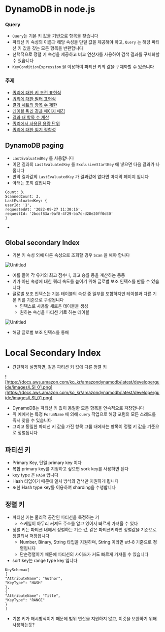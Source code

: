 # DynamoDB in node.js

### Query

- `Query`는 기본 키 값을 기반으로 항목을 찾습니다
- 파티션 키 속성의 이름과 해당 속성을 단일 값을 제공해야 하고, `Query` 는 해당 파티션 키 값을 갖는 모든 항목을 반환합니다
- 선택적으로 정렬 키 속성을 제공하고 비교 연산자를 사용하여 검색 결과를 구체화할 수 있습니다
- `KeyConditionExpression` 을 이용하여 파티션 키의 값을 구체화할 수 있습니다

### 주제

- [쿼리에 대한 키 조건 표현식](https://docs.aws.amazon.com/ko_kr/amazondynamodb/latest/developerguide/Query.html#Query.KeyConditionExpressions)
- [쿼리에 대한 필터 표현식](https://docs.aws.amazon.com/ko_kr/amazondynamodb/latest/developerguide/Query.html#Query.FilterExpression)
- [결과 세트의 항목 수 제한](https://docs.aws.amazon.com/ko_kr/amazondynamodb/latest/developerguide/Query.html#Query.Limit)
- [테이블 쿼리 결과 페이지 매김](https://docs.aws.amazon.com/ko_kr/amazondynamodb/latest/developerguide/Query.Pagination.html)
- [결과 내 항목 수 계산](https://docs.aws.amazon.com/ko_kr/amazondynamodb/latest/developerguide/Query.html#Query.Count)
- [쿼리에서 사용된 용량 단위](https://docs.aws.amazon.com/ko_kr/amazondynamodb/latest/developerguide/Query.html#Query.CapacityUnits)
- [쿼리에 대한 읽기 정합성](https://docs.aws.amazon.com/ko_kr/amazondynamodb/latest/developerguide/Query.html#Query.ReadConsistency)

## DynamoDB paging

- `LastEvaluatedKey` 를 사용합니다
- 이전 결과의 `LastEvaluatedKey` 를 `ExclusiveStartKey` 에 넣으면 다음 결과가 나옵니다
- 만약 결과값의 `LastEvaluatedKey` 가 결과값에 없다면 마지막 페이지 입니다
- 아래는 조회 값입니다

```tsx
Count: 3,
ScannedCount: 3,
LastEvaluatedKey: {
userId: '1',
requestedAt: '2022-09-27 11:30:16',
requestId: '2bccf83a-9af8-4f29-ba7c-d28e20ff0d30'
}
```

- 

## Global secondary Index

- 기본 키 속성 외에 다른 속성으로 조회할 경우 `Scan` 을 해야 합니다

![Untitled](https://s3-us-west-2.amazonaws.com/secure.notion-static.com/3baf9c12-9127-4dc0-98ee-a59e4526b14a/Untitled.png)

- 예를 들어 각 유저의 최고 점수나, 최고 승률 등을 계산하는 등등
- 키가 아닌 속성에 대한 쿼리 속도를 높이기 위해 글로벌 보조 인덱스를 만들 수 있습니다
- 글로벌 보조 인덱스는 기본 테이블의 속성 중 일부를 포함하지만 테이블과 다른 기본 키를 기준으로 구성됩니다
    - 인덱스로 사용할 새로운 테이블을 생성
    - 원하는 속성을 파티션 키로 하는 테이블

  

![Untitled](https://s3-us-west-2.amazonaws.com/secure.notion-static.com/cabc246b-9e66-4483-9667-a8dd50e568b7/Untitled.png)

- 해당 글로벌 보조 인덱스를 통해

# Local Secondary Index

- 간단하게 설명하면, 같은 파티션 키 값에 다른 정렬 키

![https://docs.aws.amazon.com/ko_kr/amazondynamodb/latest/developerguide/images/LSI_01.png](https://docs.aws.amazon.com/ko_kr/amazondynamodb/latest/developerguide/images/LSI_01.png)

- DynamoDB는 파티션 키 값이 동일한 모든 항목을 연속적으로 저장합니다
- 위 예에서는 특정 `ForumName` 에 의해 `query` 작업으로 해당 포럼의 모든 스레드를 즉시 찾을 수 있습니다
- 그리고 동일한 파티션 키 값을 가진 항목 그룹 내에서는 항목이 정렬 키 값을 기준으로 정렬됩니다

## 파티션 키

- Primary Key, 단일 primary key 이다
- 복합 primary key를 지정하고 싶으면 sork key를 사용하면 된다
- key type 은 `HASH` 입니다
- Hash 타입이기 때문에 일치 방식의 검색만 지원하게 됩니다
- 또한 Hash type key를 이용하여 sharding을 수행합니다

## 정렬 키

- 파티션 키는 물리적 공간인 파티션을 특정하는 키
    - 스케일이 아무리 커져도 주소를 알고 있어서 빠르게 가져올 수 있다
- 정렬 키는 파티션 내에서 정렬하는 기준 값, 같은 파티션키라면 정렬값을 기준으로 정렬되서 저장됩니다
    - Number, Binary, String 타입을 지원하며, String 이라면 utf-8 기준으로 정렬됩니다
    - 단순정렬이기 때문에 파티션의 사이즈가 커도 빠르게 가져올 수 있습니다
- sort key는 range type key 입니다

```tsx
KeySchema=[
{
"AttributeName": "Author",
"KeyType": "HASH"
},
{
"AttributeName": "Title",
"KeyType": "RANGE"
}
]
```

- 기본 키가 해시방식이기 때문에 범위 연산을 지원하지 않고, 이것을 보완하기 위해 사용하는듯?
